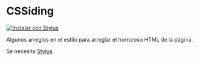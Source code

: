 # CSSiding

[![Instalar con Stylus][Stylus-badge]][userstyle]

Algunos arreglos en el estilo para arreglar
el horroroso HTML de la página.

Se necesita [Stylus][stylus-releases].

[userstyle]: https://raw.githubusercontent.com/benjavicente/CSSiding/main/styles/main.user.css
[stylus-badge]: https://img.shields.io/badge/Install%20directly%20with-Stylus-285959.svg
[stylus-releases]: https://github.com/openstyles/stylus#releases
